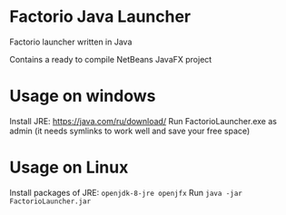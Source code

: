 # Factorio Java Launcher
Factorio launcher written in Java

Contains a ready to compile NetBeans JavaFX project

# Usage on windows
Install JRE: https://java.com/ru/download/
Run FactorioLauncher.exe as admin (it needs symlinks to work well and save your free space)

# Usage on Linux
Install packages of JRE: `openjdk-8-jre openjfx`
Run `java -jar FactorioLauncher.jar`
